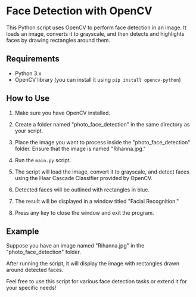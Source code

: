 # Face Detection with OpenCV

This Python script uses OpenCV to perform face detection in an image. It loads an image, converts it to grayscale, and then detects and highlights faces by drawing rectangles around them.

## Requirements

- Python 3.x
- OpenCV library (you can install it using `pip install opencv-python`)

## How to Use

1. Make sure you have OpenCV installed.

2. Create a folder named "photo_face_detection" in the same directory as your script.

3. Place the image you want to process inside the "photo_face_detection" folder. Ensure that the image is named "Rihanna.jpg."

4. Run the `main.py` script.

5. The script will load the image, convert it to grayscale, and detect faces using the Haar Cascade Classifier provided by OpenCV.

6. Detected faces will be outlined with rectangles in blue.

7. The result will be displayed in a window titled "Facial Recognition."

8. Press any key to close the window and exit the program.

## Example

Suppose you have an image named "Rihanna.jpg" in the "photo_face_detection" folder.

After running the script, it will display the image with rectangles drawn around detected faces.


Feel free to use this script for various face detection tasks or extend it for your specific needs!

